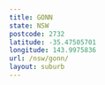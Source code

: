 ```yaml
---
title: GONN
state: NSW
postcode: 2732
latitude: -35.47505701
longitude: 143.9975836
url: /nsw/gonn/
layout: suburb
---
```

